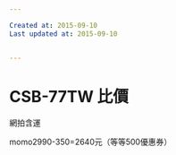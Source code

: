 ```yaml
---

Created at: 2015-09-10
Last updated at: 2015-09-10


---
```


# CSB-77TW 比價


網拍含運

momo2990-350=2640元（等等500優惠券）

